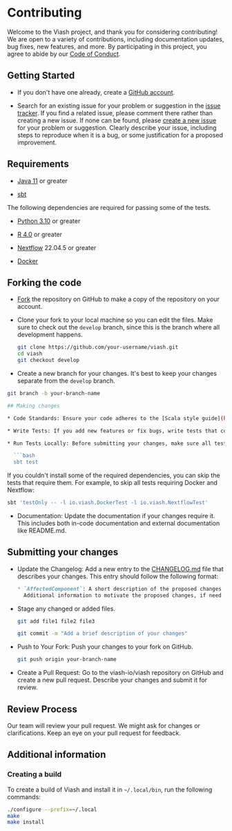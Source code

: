 # Contributing

Welcome to the Viash project, and thank you for considering contributing! We are open to a variety of contributions, including documentation updates, bug fixes, new features, and more. By participating in this project, you agree to abide by our [Code of Conduct](CONDUCT.md).

## Getting Started

* If you don't have one already, create a [GitHub account](https://github.com/signup/join).

* Search for an existing issue for your problem or suggestion in the [issue tracker](https://github.com/viash-io/viash/issues). If you find a related issue, please comment there rather than creating a new issue. If none can be found, please [create a new issue](https://github.com/viash-io/viash/issues/new) for your problem or suggestion. Clearly describe your issue, including steps to reproduce when it is a bug, or some justification for a proposed improvement.

## Requirements

* [Java 11](https://www.oracle.com/java/technologies/javase-jdk11-downloads.html) or greater

* [sbt](https://www.scala-sbt.org/)

The following dependencies are required for passing some of the tests.

* [Python 3.10](https://www.python.org/downloads/) or greater

* [R 4.0](https://www.r-project.org/) or greater

* [Nextflow](https://www.nextflow.io/) 22.04.5 or greater

* [Docker](https://www.docker.com/)

## Forking the code

* [Fork](https://github.com/viash-io/viash/#fork-destination-box) the repository on GitHub to make a copy of the repository on your account.

* Clone your fork to your local machine so you can edit the files. Make sure to check out the `develop` branch, since this is the branch where all development happens.

  ```bash
  git clone https://github.com/your-username/viash.git
  cd viash
  git checkout develop
  ```

* Create a new branch for your changes. It's best to keep your changes separate from the `develop` branch.

```bash
git branch -b your-branch-name

## Making changes

* Code Standards: Ensure your code adheres to the [Scala style guide](https://docs.scala-lang.org/style/).

* Write Tests: If you add new features or fix bugs, write tests that cover your changes. Our project uses sbt for testing.

* Run Tests Locally: Before submitting your changes, make sure all tests pass locally. Our GitHub Actions CI pipeline performs tests on different environments, but it's good practice to check everything beforehand.

  ```bash
  sbt test
  ```

  If you couldn't install some of the required dependencies, you can skip the tests that require them. For example, to skip all tests requiring Docker and Nextflow:

  ```bash
  sbt 'testOnly -- -l io.viash.DockerTest -l io.viash.NextflowTest'
  ```

* Documentation: Update the documentation if your changes require it. This includes both in-code documentation and external documentation like README.md.

## Submitting your changes

* Update the Changelog: Add a new entry to the [CHANGELOG.md](CHANGELOG.md) file that describes your changes. This entry should follow the following format:

  ```markdown
  * `AffectedComponent`: A short description of the proposed changes (#issue, PR #pr, by @contributor).
    Additional information to motivate the proposed changes, if need be.
  ```

* Stage any changed or added files.

  ```sh
  git add file1 file2 file3
  ```


  ```sh
  git commit -m "Add a brief description of your changes"
  ```

* Push to Your Fork: Push your changes to your fork on GitHub.

  ```sh
  git push origin your-branch-name
  ```

* Create a Pull Request: Go to the viash-io/viash repository on GitHub and create a new pull request. Describe your changes and submit it for review.

## Review Process

Our team will review your pull request. We might ask for changes or clarifications. Keep an eye on your pull request for feedback.

## Additional information

### Creating a build

To create a build of Viash and install it in `~/.local/bin`, run the following commands:

```bash
./configure --prefix=~/.local
make
make install
```